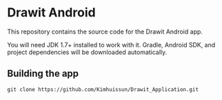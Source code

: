 Drawit Android
==============
This repository contains the source code for the Drawit Android app.

You will need JDK 1.7+ installed to work with it. Gradle, Android SDK, and project dependencies will be downloaded automatically.

Building the app
---------------
```
git clone https://github.com/Kimhuissun/Drawit_Application.git
```





